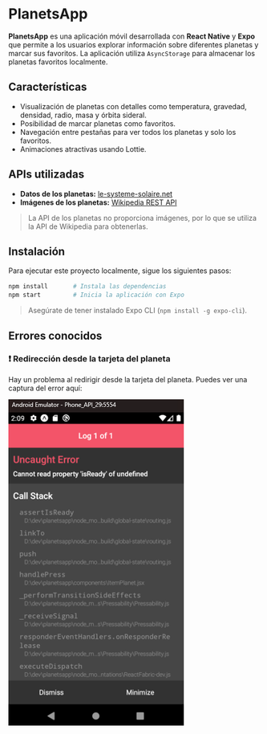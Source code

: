 # PlanetsApp

**PlanetsApp** es una aplicación móvil desarrollada con **React Native** y **Expo** que permite a los usuarios explorar información sobre diferentes planetas y marcar sus favoritos. La aplicación utiliza `AsyncStorage` para almacenar los planetas favoritos localmente.

## Características

- Visualización de planetas con detalles como temperatura, gravedad, densidad, radio, masa y órbita sideral.
- Posibilidad de marcar planetas como favoritos.
- Navegación entre pestañas para ver todos los planetas y solo los favoritos.
- Animaciones atractivas usando Lottie.

## APIs utilizadas

- **Datos de los planetas:** [le-systeme-solaire.net](https://api.le-systeme-solaire.net/rest/bodies?filter[]=isPlanet,eq,true)
- **Imágenes de los planetas:** [Wikipedia REST API](https://en.wikipedia.org/api/rest_v1/page/summary/)

> La API de los planetas no proporciona imágenes, por lo que se utiliza la API de Wikipedia para obtenerlas.

## Instalación

Para ejecutar este proyecto localmente, sigue los siguientes pasos:

```bash
npm install       # Instala las dependencias
npm start         # Inicia la aplicación con Expo
```

> Asegúrate de tener instalado Expo CLI (`npm install -g expo-cli`).

## Errores conocidos

### ❗ Redirección desde la tarjeta del planeta

Hay un problema al redirigir desde la tarjeta del planeta. Puedes ver una captura del error aquí:

![Captura de pantalla](assets/error.png)
